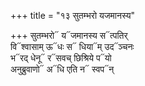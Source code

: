 +++
title = "१३ सुतम्भरो यजमानस्य"

+++
सुतम्भरो᳓ य᳓जमानस्य स᳓त्पतिर्  
वि᳓श्वासाम् ऊ᳓धः स᳓ धिया᳓म् उद᳓ञ्चनः  
भ᳓रद् धेनू᳓ र᳓सवच् छिश्रिये प᳓यो  
अनुब्रुवाणो᳓ अ᳓धि एति न᳓ स्वप᳓न्